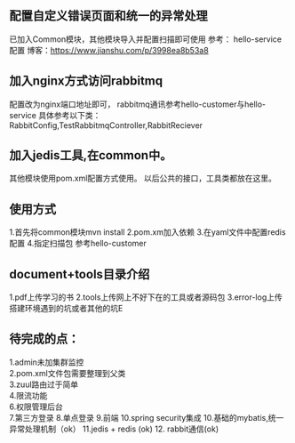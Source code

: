 ## 配置自定义错误页面和统一的异常处理
   已加入Common模块，其他模块导入并配置扫描即可使用
   参考：
      hello-service配置
      博客：https://www.jianshu.com/p/3998ea8b53a8

## 加入nginx方式访问rabbitmq
  配置改为nginx端口地址即可，
  rabbitmq通讯参考hello-customer与hello-service
  具体参考以下类：
    RabbitConfig,TestRabbitmqController,RabbitReciever

## 加入jedis工具,在common中。
 其他模块使用pom.xml配置方式使用。
 以后公共的接口，工具类都放在这里。
 ## 使用方式
 1.首先将common模块mvn install
 2.pom.xm加入依赖
3.在yaml文件中配置redis配置
4.指定扫描包
参考hello-customer


## document+tools目录介绍
1.pdf上传学习的书
2.tools上传网上不好下在的工具或者源码包
3.error-log上传搭建环境遇到的坑或者其他的坑E


## 待完成的点：
1.admin未加集群监控  
2.pom.xml文件包需要整理到父类  
3.zuul路由过于简单  
4.限流功能  
6.权限管理后台  
7.第三方登录
8.单点登录
9.前端
10.spring security集成
10.基础的mybatis,统一异常处理机制（ok）
11.jedis + redis (ok)
12. rabbit通信(ok)

